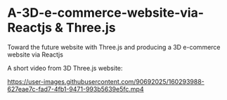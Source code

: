 # A-3D-e-commerce-website-via-Reactjs & Three.js
Toward the future website with Three.js and producing a 3D e-commerce website via Reactjs

A short video from 3D Three.js website:

https://user-images.githubusercontent.com/90692025/160293988-627eae7c-fad7-4fb1-9471-993b5639e5fc.mp4

